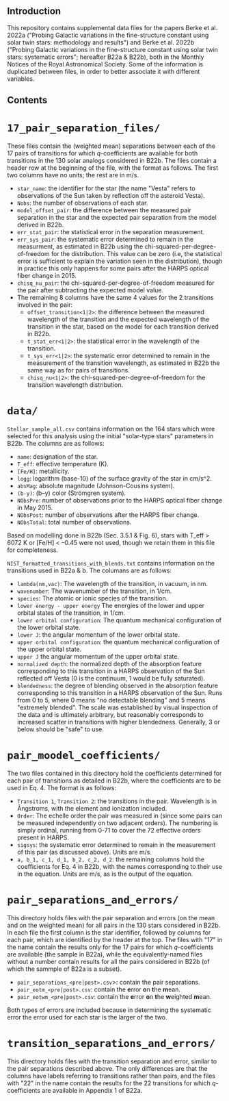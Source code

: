 Introduction
------------------------------
This repository contains supplemental data files for the papers Berke et al. 2022a ("Probing Galactic variations in the fine-structure constant using solar twin stars: methodology and results") and Berke et al. 2022b  ("Probing Galactic variations in the fine-structure constant using solar twin stars: systematic errors"; hereafter B22a & B22b), both in the Monthly Notices of the Royal Astronomical Society. Some of the information is duplicated between files, in order to better associate it with different variables.

Contents
------------------------------

`17_pair_separation_files/`
=========================

   These files contain the (weighted mean) separations between each of the 17 pairs of transitions for which _q_-coefficients are available for both transitions in the 130 solar analogs considered in B22b. The files contain a header row at the beginning of the file, with the format as follows. The first two columns have no units; the rest are in m/s.

* `star_name`: the identifier for the star (the name "Vesta" refers to observations of the Sun taken by reflection off the asteroid Vesta).
* `Nobs`: the number of observations of each star.
* `model_offset_pair`: the difference between the measured pair separation in the star and the expected pair separation from the model derived in B22b.
* `err_stat_pair`: the statistical error in the separation measurement.
* `err_sys_pair`: the systematic error determined to remain in the measurment, as estimated in B22b using the chi-squared-per-degree-of-freedom for the distribution. This value can be zero (i.e, the statistical error is sufficient to explain the variation seen in the distribution), though in practice this only happens for some pairs after the HARPS optical fiber change in 2015.
* `chisq_nu_pair`: the chi-squared-per-degree-of-freedom measured for the pair after subtracting the expected model value.
* The remaining 8 columns have the same 4 values for the 2 transitions involved in the pair:
	* `offset_transition<1|2>`: the difference between the measured wavelength of the transition and the expected wavelength of the transition in the star, based on the model for each transition derived in B22b.
	* `t_stat_err<1|2>`: the statistical error in the wavelength of the transition.
	* `t_sys_err<1|2>`: the systematic error determined to remain in the measurement of the transition wavelength, as estimated in B22b the same way as for pairs of transitions.
	* `chisq_nu<1|2>`: the chi-squared-per-degree-of-freedom for the transition wavelength distribution.
   
   
`data/`
=========================
`Stellar_sample_all.csv` contains information on the 164 stars which were selected for this analysis using the initial "solar-type stars" parameters in B22b. The columns are as follows:

* `name`: designation of the star.
* `T_eff`: effective temperature (K).
* `[Fe/H]`: metallicity.
* `logg`: logarithm (base-10) of the surface gravity of the star in cm/s^2.
* `absMag`: absolute magnitude (Johnson-Cousins system).
* `(b-y)`: (b–y) color (Strömgren system).
* `NObsPre`: number of observations prior to the HARPS optical fiber change in May 2015.
* `NObsPost`: number of observations after the HARPS fiber change.
* `NObsTotal`: total number of observations.

Based on modelling done in B22b (Sec. 3.5.1 & Fig. 6), stars with T_eff > 6072 K or [Fe/H] < –0.45 were not used, though we retain them in this file for completeness.

`NIST_formatted_transitions_with_blends.txt` contains information on the transitions used in B22a & b. The columans are as follows:

* `lambda(nm,vac)`: The wavelength of the transition, in vacuum, in nm.
* `wavenumber`: The wavenumber of the transition, in 1/cm.
* `species`: The atomic or ionic species of the transition.
* `lower energy - upper energy` The energies of the lower and upper orbital states of the transition, in 1/cm.
* `lower orbital configuration`: The quantum mechanical configuration of the lower orbital state.
* `lower J`: the angular momentum of the lower orbital state.
* `upper orbital configuration`: the quantum mechanical configuration of the upper orbital state.
* `upper J` the angular momentum of the upper orbital state.
* `normalized depth`: the normalized depth of the absorption feature corresponding to this transition in a HARPS observation of the Sun reflected off Vesta (0 is the continuum, 1 would be fully saturated).
* `blendedness`: the degree of blending observed in the absorption feature corresponding to this transition in a HARPS observation of the Sun. Runs from 0 to 5, where 0 means "no detectable blending" and 5 means "extremely blended". The scale was established by visual inspection of the data and is ultimately arbitrary, but reasonably corresponds to increased scatter in transitions with higher blendedness. Generally, 3 or below should be "safe" to use.

`pair_moodel_coefficients/`
=========================
The two files contained in this directory hold the coefficients determined for each pair of transitions as detailed in B22b, where the coefficients are to be used in Eq. 4. The format is as follows:

* `Transition 1`, `Transition 2`: the transitions in the pair. Wavelength is in Ångstroms, with the element and ionization included.
* `Order`: The echelle order the pair was measured in (since some pairs can be measured independently on two adjacent orders). The numbering is simply ordinal, running from 0-71 to cover the 72 effective orders present in HARPS.
* `sigsys`: the systematic error determined to remain in the measurement of this pair (as discussed above). Units are m/s.
* `a, b_1, c_1, d_1, b_2, c_2, d_2`: the remaining columns hold the coefficients for Eq. 4 in B22b, with the names corresponding to their use in the equation. Units are m/s, as is the output of the equation.


`pair_separations_and_errors/`
=========================
This directory holds files with the pair separation and errors (on the mean and on the weighted mean) for all pairs in the 130 stars considered in B22b. In each file the first column is the star identifier, followed by columns for each pair, which are identified by the header at the top. The files with "17" in the name contain the results only for the 17 pairs for which _q_-coefficients are available (the sample in B22a), while the equivalently-named files without a number contain results for all the pairs considered in B22b (of which the sammple of B22a is a subset).

* `pair_separations_<pre|post>.csv`>: contain the pair separations.
* `pair_eotm_<pre|post>.csv`: contain the **e**rror **o**n **t**he **m**ean.
* `pair_eotwm_<pre|post>.csv`: contain the **e**rror **o**n **t**he **w**eighted **m**ean.

Both types of errors are included because in determining the systematic error the error used for each star is the larger of the two.

`transition_separations_and_errors/`
==========================
This directory holds files with the transition separation and error, similar to the pair separations described above. The only differences are that the columns have labels referring to transitions rather than pairs, and the files with "22" in the name contain the results for the 22 transitions for which _q_-coefficients are available in Appendix 1 of B22a.
